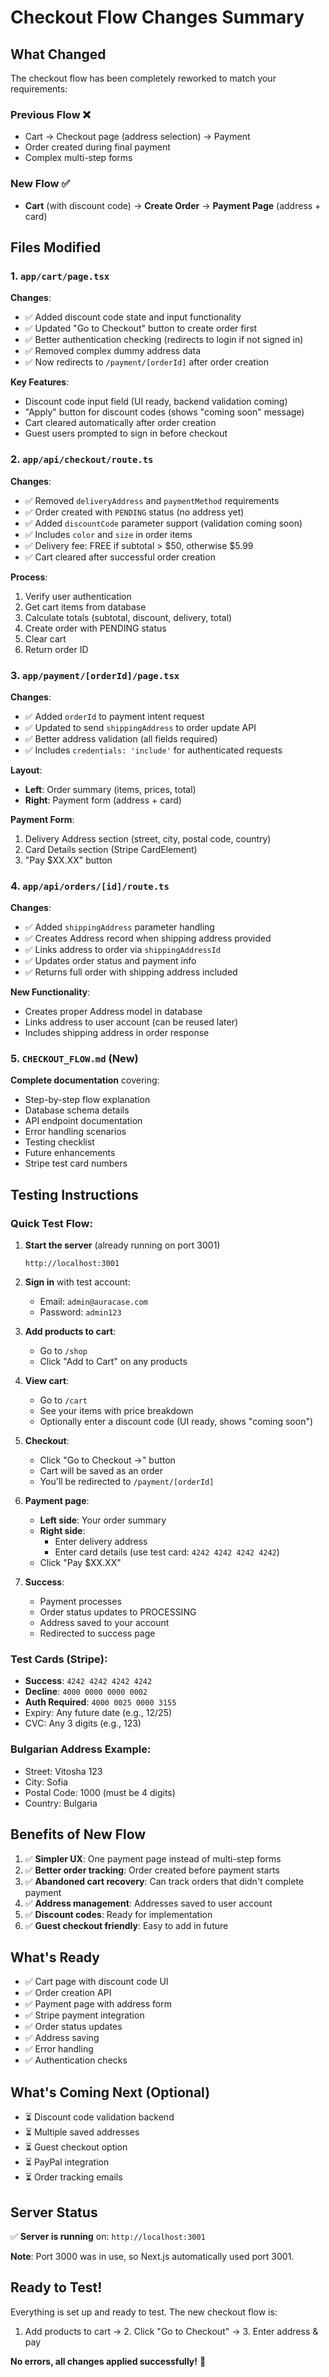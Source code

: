 # Checkout Flow Changes Summary

## What Changed

The checkout flow has been completely reworked to match your requirements:

### Previous Flow ❌
- Cart → Checkout page (address selection) → Payment
- Order created during final payment
- Complex multi-step forms

### New Flow ✅
- **Cart** (with discount code) → **Create Order** → **Payment Page** (address + card)

## Files Modified

### 1. `app/cart/page.tsx`
**Changes**:
- ✅ Added discount code state and input functionality
- ✅ Updated "Go to Checkout" button to create order first
- ✅ Better authentication checking (redirects to login if not signed in)
- ✅ Removed complex dummy address data
- ✅ Now redirects to `/payment/[orderId]` after order creation

**Key Features**:
- Discount code input field (UI ready, backend validation coming)
- "Apply" button for discount codes (shows "coming soon" message)
- Cart cleared automatically after order creation
- Guest users prompted to sign in before checkout

### 2. `app/api/checkout/route.ts`
**Changes**:
- ✅ Removed `deliveryAddress` and `paymentMethod` requirements
- ✅ Order created with `PENDING` status (no address yet)
- ✅ Added `discountCode` parameter support (validation coming soon)
- ✅ Includes `color` and `size` in order items
- ✅ Delivery fee: FREE if subtotal > $50, otherwise $5.99
- ✅ Cart cleared after successful order creation

**Process**:
1. Verify user authentication
2. Get cart items from database
3. Calculate totals (subtotal, discount, delivery, total)
4. Create order with PENDING status
5. Clear cart
6. Return order ID

### 3. `app/payment/[orderId]/page.tsx`
**Changes**:
- ✅ Added `orderId` to payment intent request
- ✅ Updated to send `shippingAddress` to order update API
- ✅ Better address validation (all fields required)
- ✅ Includes `credentials: 'include'` for authenticated requests

**Layout**:
- **Left**: Order summary (items, prices, total)
- **Right**: Payment form (address + card)

**Payment Form**:
1. Delivery Address section (street, city, postal code, country)
2. Card Details section (Stripe CardElement)
3. "Pay $XX.XX" button

### 4. `app/api/orders/[id]/route.ts`
**Changes**:
- ✅ Added `shippingAddress` parameter handling
- ✅ Creates Address record when shipping address provided
- ✅ Links address to order via `shippingAddressId`
- ✅ Updates order status and payment info
- ✅ Returns full order with shipping address included

**New Functionality**:
- Creates proper Address model in database
- Links address to user account (can be reused later)
- Includes shipping address in order response

### 5. `CHECKOUT_FLOW.md` (New)
**Complete documentation** covering:
- Step-by-step flow explanation
- Database schema details
- API endpoint documentation
- Error handling scenarios
- Testing checklist
- Future enhancements
- Stripe test card numbers

## Testing Instructions

### Quick Test Flow:

1. **Start the server** (already running on port 3001)
   ```
   http://localhost:3001
   ```

2. **Sign in** with test account:
   - Email: `admin@auracase.com`
   - Password: `admin123`

3. **Add products to cart**:
   - Go to `/shop`
   - Click "Add to Cart" on any products

4. **View cart**:
   - Go to `/cart`
   - See your items with price breakdown
   - Optionally enter a discount code (UI ready, shows "coming soon")

5. **Checkout**:
   - Click "Go to Checkout →" button
   - Cart will be saved as an order
   - You'll be redirected to `/payment/[orderId]`

6. **Payment page**:
   - **Left side**: Your order summary
   - **Right side**: 
     - Enter delivery address
     - Enter card details (use test card: `4242 4242 4242 4242`)
   - Click "Pay $XX.XX"

7. **Success**:
   - Payment processes
   - Order status updates to PROCESSING
   - Address saved to your account
   - Redirected to success page

### Test Cards (Stripe):
- **Success**: `4242 4242 4242 4242`
- **Decline**: `4000 0000 0000 0002`
- **Auth Required**: `4000 0025 0000 3155`
- Expiry: Any future date (e.g., 12/25)
- CVC: Any 3 digits (e.g., 123)

### Bulgarian Address Example:
- Street: Vitosha 123
- City: Sofia
- Postal Code: 1000 (must be 4 digits)
- Country: Bulgaria

## Benefits of New Flow

1. ✅ **Simpler UX**: One payment page instead of multi-step forms
2. ✅ **Better order tracking**: Order created before payment starts
3. ✅ **Abandoned cart recovery**: Can track orders that didn't complete payment
4. ✅ **Address management**: Addresses saved to user account
5. ✅ **Discount codes**: Ready for implementation
6. ✅ **Guest checkout friendly**: Easy to add in future

## What's Ready

- ✅ Cart page with discount code UI
- ✅ Order creation API
- ✅ Payment page with address form
- ✅ Stripe payment integration
- ✅ Order status updates
- ✅ Address saving
- ✅ Error handling
- ✅ Authentication checks

## What's Coming Next (Optional)

- ⏳ Discount code validation backend
- ⏳ Multiple saved addresses
- ⏳ Guest checkout option
- ⏳ PayPal integration
- ⏳ Order tracking emails

## Server Status

✅ **Server is running** on: `http://localhost:3001`

**Note**: Port 3000 was in use, so Next.js automatically used port 3001.

## Ready to Test!

Everything is set up and ready to test. The new checkout flow is:
1. Add products to cart → 2. Click "Go to Checkout" → 3. Enter address & pay

**No errors, all changes applied successfully!** 🎉
